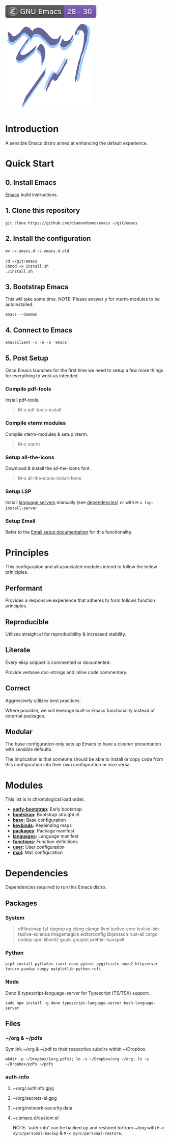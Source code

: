 <a href="https://www.gnu.org/software/emacs/"><img alt="GNU Emacs" src="https://github.com/minad/corfu/blob/screenshots/emacs.svg?raw=true"></a>

<img src="https://raw.githubusercontent.com/DiamondBond/emacs/master/img/gnusstorm-2.gif">


# Introduction

A sensible Emacs distro aimed at enhancing the default experience.


# Quick Start


## 0. Install Emacs

[Emacs](https://github.com/DiamondBond/emacs/blob/master/docs/emacsfromsource.org) build instructions.


## 1. Clone this repository


    git clone https://github.com/diamondbond/emacs ~/git/emacs


## 2. Install the configuration


    mv ~/.emacs.d ~/.emacs.d.old

    cd ~/git/emacs
    chmod +x install.sh
    ./install.sh


## 3. Bootstrap Emacs

This will take some time.
NOTE: Please answer y for vterm-modules to be autoinstalled.


    emacs --daemon


## 4. Connect to Emacs


    emacsclient -c -n -a 'emacs'


## 5. Post Setup

Once Emacs launches for the first time we need to setup a few more things for everything to work as intended.


### Compile pdf-tools

Install pdf-tools.

> M-x pdf-tools-install


### Compile vterm modules

Compile vterm-modules & setup vterm.

> M-x vterm


### Setup all-the-icons

Download & install the all-the-icons font.

> M-x all-the-icons-install-fonts


### Setup LSP

Install [language servers](https://github.com/emacs-lsp/lsp-mode#supported-languages) manually (see [dependencies](https://github.com/DiamondBond/emacs#dependencies)) or with `M-x lsp-install-server`


### Setup Email

Refer to the [Email setup documentation](https://github.com/DiamondBond/emacs/blob/master/docs/setupemail.org) for this functionality.


# Principles

This configuration and all associated modules intend to follow the below priniciples.


## Performant

Provides a responsive experience that adheres to form follows function principles.


## Reproducible

Utilizes straight.el for reproducibility & increased stability.


## Literate

Every elisp snippet is commented or documented.

Provide verbose doc-strings and inline code commentary.


## Correct

Aggressively utilizes best practices.

Where possible, we will leverage built-in Emacs functionality instead of external packages.


## Modular

The base configuration only sets up Emacs to have a cleaner presentation with sensible defaults.

The implication is that someone should be able to install or copy code from this configuration into their own configuration or vice versa.


# Modules

This list is in chronological load order.

-   **[early-bootstrap](early-init.el):** Early bootstrap
-   **[bootstrap](init.el):** Bootstrap straight.el
-   **[base](https://github.com/DiamondBond/emacs/blob/master/config.org#base):** Base configuration
-   **[keybinds](https://github.com/DiamondBond/emacs/blob/master/config.org#keybinds):** Keybinding maps
-   **[packages](https://github.com/DiamondBond/emacs/blob/master/config.org#use-package):** Package manifest
-   **[languages](https://github.com/DiamondBond/emacs/blob/master/config.org#languages):** Language manifest
-   **[functions](https://github.com/DiamondBond/emacs/blob/master/config.org#functions):** Function definitions
-   **[user](https://github.com/DiamondBond/emacs/blob/master/userconfig.org):** User configuration
-   **[mail](https://github.com/DiamondBond/emacs/blob/master/modules/mail.org):** Mail configuration


# Dependencies

Dependencies required to run this Emacs distro.


## Packages


### System

> offlineimap
> fzf ripgrep ag
> clang clangd llvm
> texlive-core texlive-bin texlive-science
> imagemagick
> editorconfig
> libjansson
> rust-all cargo
> nodejs npm
> libxml2
> gopls
> gnuplot
> prettier
> hunspell


### Python

    pip3 install pyflakes isort nose pytest pygifsicle nose2 httpserver future pandas numpy matplotlib python-rofi


### Node

Deno & typescript-language-server for Typescript (TS/TSX) support.

    sudo npm install -g deno typescript-language-server bash-language-server


## Files


### ~/org & ~/pdfs

Symlink ~/org & ~/pdf to their respective subdirs within ~/Dropbox.

    mkdir -p ~/Dropbox/{org,pdfs}; ln -s ~/Dropbox/org ~/org; ln -s ~/Dropbox/pdfs ~/pdfs


### auth-info

1.  ~/org/.authinfo.gpg
2.  ~/org/secrets-el.gpg
3.  ~/org/network-security.data
4.  ~/.emacs.d/custom.el

    NOTE: 'auth-info' can be backed up and restored to/from ~/org with `M-x
       sync/personal-backup` & `M-x sync/personal-restore`.
